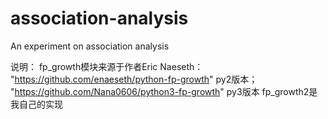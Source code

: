 # association-analysis
  An experiment on association analysis

  说明：
  fp_growth模块来源于作者Eric Naeseth：
    "https://github.com/enaeseth/python-fp-growth" py2版本；
    "https://github.com/Nana0606/python3-fp-growth" py3版本
  fp_growth2是我自己的实现

